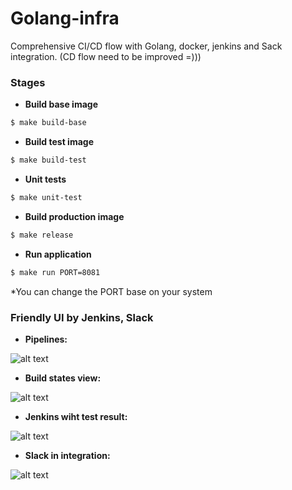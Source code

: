 # Golang-infra

Comprehensive CI/CD flow with Golang, docker, jenkins and Sack integration. (CD flow need to be improved =)))

### Stages

- **Build base image**

```bash
$ make build-base
```
- **Build test image**
```bash
$ make build-test
```
- **Unit tests**
```bash
$ make unit-test
```
- **Build production image**
```bash
$ make release
```
- **Run application**
```bash
$ make run PORT=8081
```

*You can change the PORT base on your system

### Friendly UI by Jenkins, Slack

- **Pipelines:** 

![alt text](../master/docs/img/jenkins_blue_ocean.png)

- **Build states view:** 

![alt text](../master/docs/img/jenkins_stage_view.png)

- **Jenkins wiht test result:** 

![alt text](../master/docs/img/jenkins_test_result.png)

- **Slack in integration:** 

![alt text](../master/docs/img/slack_notification.png)

